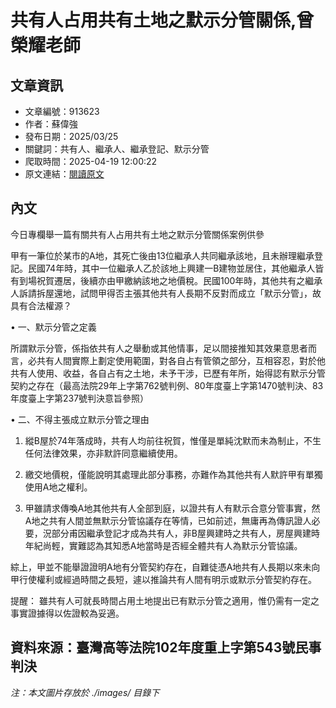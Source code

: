 # 共有人占用共有土地之默示分管關係,曾榮耀老師

## 文章資訊
- 文章編號：913623
- 作者：蘇偉強
- 發布日期：2025/03/25
- 關鍵詞：共有人、繼承人、繼承登記、默示分管
- 爬取時間：2025-04-19 12:00:22
- 原文連結：[閱讀原文](https://real-estate.get.com.tw/Columns/detail.aspx?no=913623)

## 內文
今日專欄舉一篇有關共有人占用共有土地之默示分管關係案例供參

甲有一筆位於某市的A地，其死亡後由13位繼承人共同繼承該地，且未辦理繼承登記。民國74年時，其中一位繼承人乙於該地上興建一B建物並居住，其他繼承人皆有到場祝賀遷居，後續亦由甲繳納該地之地價稅。民國100年時，其他共有之繼承人訴請拆屋還地，試問甲得否主張其他共有人長期不反對而成立「默示分管」，故具有合法權源？

• 一、默示分管之定義

所謂默示分管，係指依共有人之舉動或其他情事，足以間接推知其效果意思者而言，必共有人間實際上劃定使用範圍，對各自占有管領之部分，互相容忍，對於他共有人使用、收益，各自占有之土地，未予干涉，已歷有年所，始得認有默示分管契約之存在（最高法院29年上字第762號判例、80年度臺上字第1470號判決、83年度臺上字第237號判決意旨參照）

• 二、不得主張成立默示分管之理由

1. 縱B屋於74年落成時，共有人均前往祝賀，惟僅是單純沈默而未為制止，不生任何法律效果，亦非默許同意繼續使用。

2. 繳交地價稅，僅能說明其處理此部分事務，亦難作為其他共有人默許甲有單獨使用A地之權利。

3. 甲雖請求傳喚A地其他共有人全部到庭，以證共有人有默示合意分管事實，然A地之共有人間並無默示分管協議存在等情，已如前述，無庸再為傳訊證人必要，況部分甫因繼承登記才成為共有人，非B屋興建時之共有人，房屋興建時年紀尚輕，實難認為其知悉A地當時是否經全體共有人為默示分管協議。

綜上，甲並不能舉證證明A地有分管契約存在，自難徒憑A地共有人長期以來未向甲行使權利或經過時間之長短，遽以推論共有人間有明示或默示分管契約存在。

提醒： 雖共有人可就長時間占用土地提出已有默示分管之適用，惟仍需有一定之事實證據得以佐證較為妥適。

資料來源：臺灣高等法院102年度重上字第543號民事判決
---
*注：本文圖片存放於 ./images/ 目錄下*
